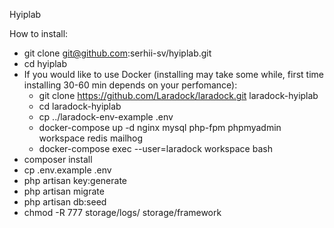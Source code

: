 Hyiplab

How to install:

- git clone git@github.com:serhii-sv/hyiplab.git
- cd hyiplab
- If you would like to use Docker (installing may take some while, first time installing 30-60 min depends on your perfomance):
    - git clone https://github.com/Laradock/laradock.git laradock-hyiplab
    - cd laradock-hyiplab
    - cp ../laradock-env-example .env
    - docker-compose up -d nginx mysql php-fpm phpmyadmin workspace redis mailhog
    - docker-compose exec --user=laradock workspace bash
- composer install
- cp .env.example .env
- php artisan key:generate
- php artisan migrate
- php artisan db:seed
- chmod -R 777 storage/logs/ storage/framework